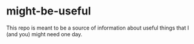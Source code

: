 # might-be-useful

This repo is meant to be a source of information about useful things that I (and
you) might need one day.
